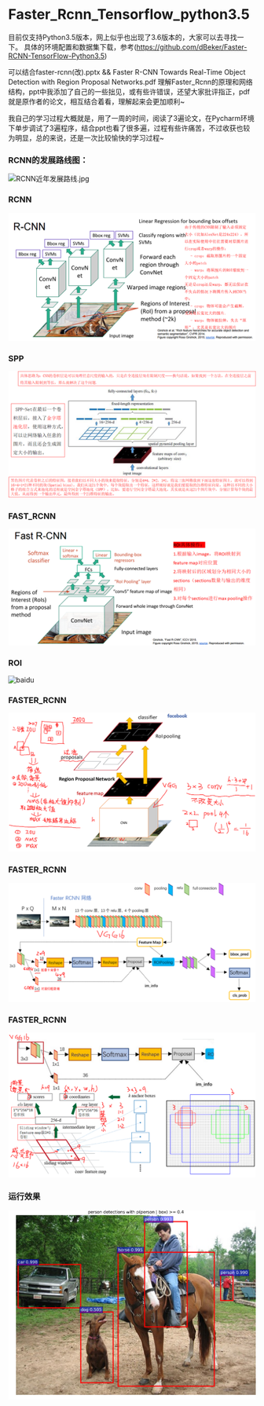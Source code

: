 # Faster_Rcnn_Tensorflow_python3.5
目前仅支持Python3.5版本，网上似乎也出现了3.6版本的，大家可以去寻找一下。
具体的环境配置和数据集下载，参考(https://github.com/dBeker/Faster-RCNN-TensorFlow-Python3.5)

可以结合faster-rcnn(改).pptx && Faster R-CNN Towards Real-Time Object Detection with Region Proposal Networks.pdf 理解Faster_Rcnn的原理和网络结构，ppt中我添加了自己的一些拙见，或有些许错误，还望大家批评指正，pdf就是原作者的论文，相互结合着看，理解起来会更加顺利~

我自己的学习过程大概就是，用了一周的时间，阅读了3遍论文，在Pycharm环境下单步调试了3遍程序，结合ppt也看了很多遍，过程有些许痛苦，不过收获也较为明显，总的来说，还是一次比较愉快的学习过程~

### RCNN的发展路线图：
![RCNN近年发展路线.jpg](https://github.com/ztoString/Faster_Rcnn_Tensorflow_python3.5/raw/master/RCNN近年发展路线.jpg)

### RCNN
![faster-rcnn(改).pptx](https://github.com/ztoString/ImageRepository/raw/master/Faster_Rcnn_Tensorflow_python3.5/RCNN.png)

### SPP
![faster-rcnn(改).pptx](https://github.com/ztoString/ImageRepository/raw/master/Faster_Rcnn_Tensorflow_python3.5/SPP.png)

### FAST_RCNN
![faster-rcnn(改).pptx](https://github.com/ztoString/ImageRepository/raw/master/Faster_Rcnn_Tensorflow_python3.5/Fast_Rcnn.png)

### ROI
![baidu](https://img-blog.csdn.net/20180511113933913?watermark/2/text/aHR0cHM6Ly9ibG9nLmNzZG4ubmV0L3UwMTE0MzY0Mjk=/font/5a6L5L2T/fontsize/400/fill/I0JBQkFCMA==/dissolve/70) 

### FASTER_RCNN
![faster-rcnn(改).pptx](https://github.com/ztoString/ImageRepository/raw/master/Faster_Rcnn_Tensorflow_python3.5/Faster_Rcnn_1.png)

### FASTER_RCNN
![faster-rcnn(改).pptx](https://github.com/ztoString/ImageRepository/raw/master/Faster_Rcnn_Tensorflow_python3.5/Faster_Rcnn_2.png)

### FASTER_RCNN
![faster-rcnn(改).pptx](https://github.com/ztoString/ImageRepository/raw/master/Faster_Rcnn_Tensorflow_python3.5/Faster_Rcnn_3.png)

### 运行效果
![faster-rcnn(改).pptx](https://github.com/ztoString/ImageRepository/raw/master/Faster_Rcnn_Tensorflow_python3.5/004545.jpg)
